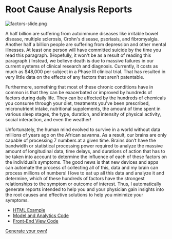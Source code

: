 # Root Cause Analysis Reports

![factors-slide.png](factors-slide.png)

A half billion are suffering from autoimmune diseases like irritable bowel disease, multiple sclerosis, Crohn's disease, psoriasis, and fibromyalgia.
Another half a billion people are suffering from depression and other mental illnesses.
At least one person will have committed suicide by the time you read this paragraph. (Hopefully, it won't be as a result of reading this paragraph.) Instead, we believe death is due to massive failures in our current systems of clinical research and diagnosis.
Currently, it costs as much as \$48,000 per subject in a Phase III clinical trial. That has resulted in very little data on the effects of any factors that aren’t patentable.

Furthermore, something that most of these chronic conditions have in common is that they can be exacerbated or improved by hundreds of factors during daily life. They can be affected by the hundreds of chemicals you consume through your diet, treatments you've been prescribed, micronutrient intake, nutritional supplements, the amount of time spent in various sleep stages, the type, duration, and intensity of physical activity, social interaction, and even the weather!

Unfortunately, the human mind evolved to survive in a world without data millions of years ago on the African savanna. As a result, our brains are only capable of processing 7 numbers at a given time.
Brains don’t have the bandwidth or statistical processing power required to analyze the massive amount of longitudinal data, time delays, and durations of action that has to be taken into account to determine the influence of each of these factors on the individual’s symptoms.
The good news is that new devices and apps can automate the process of collecting all of this, data and my brain can process millions of numbers!
I love to eat up all this data and analyze it and determine, which of these hundreds of factors have the strongest relationships to the symptom or outcome of interest.
Thus, I automatically generate reports intended to help you and your physician gain insights into the root causes and effective solutions to help you minimize your symptoms.


* [HTML Example](1398-root-cause-analysis.html)
* [Model and Analytics Code](../../../apps/fdai/app/Reports/RootCauseAnalysis.php)
* [Front-End View Code](../../../apps/fdai/resources/views/root-cause-content.blade.php)

[Generate your own!](https://app.curedao.org/)
